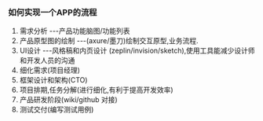 ### 如何实现一个APP的流程

1. 需求分析 ---产品功能脑图/功能列表
2. 产品原型图的绘制 ---(axure/墨刀)绘制交互原型,业务流程.
3. UI设计 ---风格稿和内页设计 (zeplin/invision/sketch),使用工具能减少设计师和开发人员的沟通
4. 细化需求(项目经理)
5. 框架设计和架构(CTO)
6. 项目排期,任务分解(进行细化,有利于提高开发效率)
7. 产品研发阶段(wiki/github 对接)
8. 测试交付(编写测试用例)